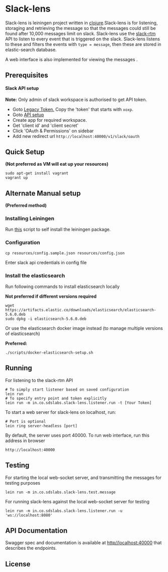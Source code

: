 # Slack-lens

Slack-lens is leiningen project written in [clojure](https://clojure.org).Slack-lens is for listening, storaging and retrieving the message so that the messages could still be found after 10,000 messages limit on slack.  Slack-lens use the [slack-rtm](https://api.slack.com/rtm) API to listen to every event that is triggered on the slack. Slack-lens listens to these and filters the events with `type = message`, then these are stored in elastic-search database. 

A web interface is also implemented for viewing the messages .     

## Prerequisites

#### Slack API setup

__Note:__ Only admin of slack workspace is authorised to get API token.

* Goto [Legacy Token.](https://api.slack.com/custom-integrations/legacy-tokens") Copy the 'token' that starts with `xoxp`.
* Goto [API setup](https://api.slack.com/apps "Slack API: Applications")
* Create app for required workspace.
* Get 'client id' and 'client secret'
* Click 'OAuth & Permissions' on sidebar
* Add new redirect url `http://localhost:40000/v1/slack/oauth`


## Quick Setup
**(Not preferred as VM will eat up your resources)**

    sudo apt-get install vagrant
    vagrant up

## Alternate Manual setup 
**(Preferred method)**
### Installing Leiningen
Run [this](https://raw.githubusercontent.com/technomancy/leiningen/stable/bin/lein) script to self install the leiningen package.

### Configuration
 
    cp resources/config.sample.json resources/config.json
    
Enter slack api credentials in config file 

### Install the elasticsearch
Run following commands to install elasticsearch locally

**Not preferred if different versions required**

    wget https://artifacts.elastic.co/downloads/elasticsearch/elasticsearch-5.6.0.deb
    sudo dpkg -i elasticsearch-5.6.0.deb
    
Or use the elasticsearch docker image instead (to manage multiple versions of elasticsearch)

**Preferred:**

    ./scripts/docker-elasticsearch-setup.sh

## Running

For listening to the slack-rtm API 

    # To simply start listener based on saved configuration
    lein run
    # To specify entry point and token explicitly
    lein run -m in.co.sdslabs.slack-lens.listener.run -t [Your Token] 

To start a web server for slack-lens on localhost, run:

    # Port is optional
    lein ring server-headless [port]

By default, the server uses port 40000. To run web interface, run this address in browser

    http://localhost:40000

## Testing

For starting the local web-socket server, and transmitting the messages for testing purposes

    lein run -m in.co.sdslabs.slack-lens.test.message

For  running slack-lens against the local web-socket server for testing

    lein run -m in.co.sdslabs.slack-lens.listener.run -u 'ws://localhost:8080'

## API Documentation

Swagger spec and documentation is available at [http//localhost:40000](http//localhost:40000) that describes the endpoints.

## License
